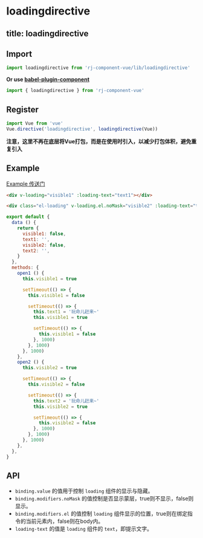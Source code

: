 # loadingdirective

title: loadingdirective
---

## Import

``` js
import loadingdirective from 'rj-component-vue/lib/loadingdirective'
```

**Or use [babel-plugin-component](https://www.npmjs.com/package/babel-plugin-component)**

``` js
import { loadingdirective } from 'rj-component-vue'
```

## Register

``` js
import Vue from 'vue'
Vue.directive('loadingdirective', loadingdirective(Vue))
```

**注意，这里不再在底层将Vue打包，而是在使用时引入，以减少打包体积，避免重复引入**

## Example

[Example 传送门](//zhouyu1993.github.io/rjcv/loadingdirective)

``` html
<div v-loading="visible1" :loading-text="text1"></div>

<div class="el-loading" v-loading.el.noMask="visible2" :loading-text="text2"></div>
```

``` js
export default {
  data () {
    return {
      visible1: false,
      text1: '',
      visible2: false,
      text2: '',
    }
  },
  methods: {
    open1 () {
      this.visible1 = true

      setTimeout(() => {
        this.visible1 = false

        setTimeout(() => {
          this.text1 = '玩命儿赶来~'
          this.visible1 = true

          setTimeout(() => {
            this.visible1 = false
          }, 1000)
        }, 1000)
      }, 1000)
    },
    open2 () {
      this.visible2 = true

      setTimeout(() => {
        this.visible2 = false

        setTimeout(() => {
          this.text2 = '玩命儿赶来~'
          this.visible2 = true

          setTimeout(() => {
            this.visible2 = false
          }, 1000)
        }, 1000)
      }, 1000)
    },
  },
}
```

## API

* `binding.value` 的值用于控制 `loading` 组件的显示与隐藏。
* `binding.modifiers.noMask` 的值控制是否显示蒙层，true则不显示，false则显示。
* `binding.modifiers.el` 的值控制 `loading` 组件显示的位置，true则在绑定指令的当前元素内，false则在body内。
* `loading-text` 的值是 `loading` 组件的 `text`，即提示文字。
